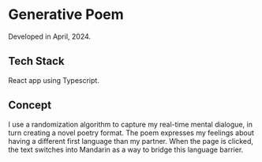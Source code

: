 # Generative Poem
Developed in April, 2024.

## Tech Stack
React app using Typescript.

## Concept
I use a randomization algorithm to capture my real-time mental dialogue, in turn creating a novel poetry format. The poem expresses my feelings about having a different first language than my partner. When the page is clicked, the text switches into Mandarin as a way to bridge this language barrier.
